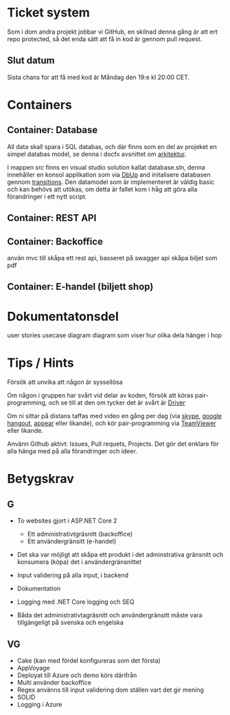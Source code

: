# Ticket system

Som i dom andra projekt jobbar vi GitHub, en skilnad denna gång är att ert repo protected, så det enda sätt att få in kod är gennom pull request.

## Slut datum

Sista chans for att få med kod är Måndag den 19:e kl 20:00 CET.

# Containers

## Container: Database

All data skall spara i SQL databas, och där finns som en del av projeket en simpel databas model, se denna i docfx avsnittet om [arkitektur](http://localhost:8080/architecture/index.html#database).

I mappen *src* finns en visual studio solution kallat database.sln, denna innehåller en konsol applikation som via [DbUp](https://dbup.readthedocs.io/en/latest/) and initalisere databasen gennom [transitions](https://dbup.readthedocs.io/en/latest/philosophy-behind-dbup/#transitions-not-states). Den datamodel som är implementeret är väldig basic och kan behövs att utökas, om detta är fallet kom i håg att göra alla förandringer i ett nytt script.

## Container: REST API

## Container: Backoffice 
använ mvc till skåpa ett rest api, basseret på swagger api
skåpa biljet som pdf


## Container: E-handel (biljett shop)



# Dokumentatonsdel
user stories
usecase diagram
diagram som viser hur olika dela hänger i hop

# Tips / Hints
Försök att unvika att någon är syssellösa

Om någon i gruppen har svårt vid delar av koden, försök att köras pair-programming, och se till at den om tycker det är svårt är [Driver](https://gist.github.com/jordanpoulton/607a8854673d9f22c696)

Om ni sittar på distans taffas med video en gång per dag (via [skype](https://www.skype.com), [google hangout](https://hangouts.google.com), [appear](https://appear.in) eller likande), och kör pair-programming via [TeamViewer](https://www.teamviewer.com) eller likande.

Använn Github aktivt: Issues, Pull requets, Projects. Det gör det enklare för alla hänga med på alla förandringer och ideer.



# Betygskrav
## G
* To websites gjort i ASP.NET Core 2

    * Ett administrativtgräsnitt (backoffice)
    * Ett användergränsitt (e-handel)

* Det ska var möjligt att skåpa ett produkt i det adminstrativa gränsnitt och konsumera (köpa) det i användergränsnittet
* Input validering på alla input, i backend
* Dokumentation
* Logging med .NET Core logging och SEQ
* Båda det administrativtagräsnitt och användergränsitt måste vara tillgängeligt på svenska och engelska

## VG
* Cake (kan med fördel konfigureras som det första)
* AppVoyage
* Deployat till Azure och demo körs därifrån
* Multi använder backoffice
* Regex använns till input validering dom ställen vart det gir mening
* SOLID
* Logging i Azure
